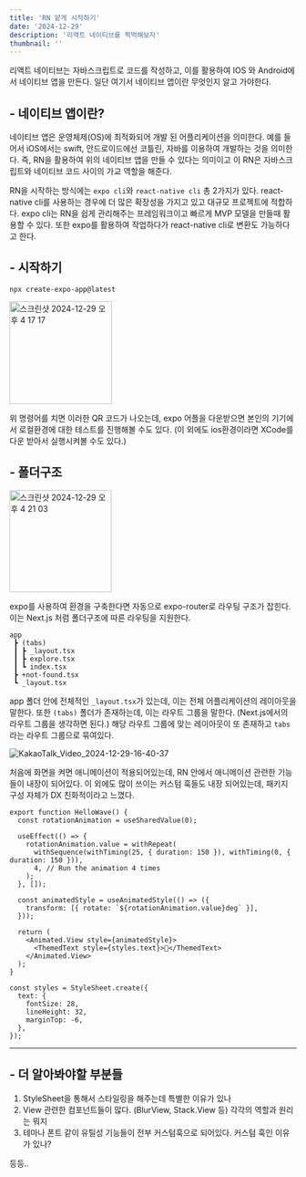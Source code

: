 ```yaml
---
title: 'RN 얕게 시작하기'
date: '2024-12-29'
description: '리액트 네이티브를 찍먹해보자'
thumbnail: ''
---
```


리액트 네이티브는 자바스크립트로 코드를 작성하고, 이를 활용하여 IOS 와 Android에서 네이티브 앱을 만든다.
일단 여기서 네이티브 앱이란 무엇인지 알고 가야한다.

## - 네이티브 앱이란?

네이티브 앱은 운영체제(OS)에 최적화되어 개발 된 어플리케이션을 의미한다.
예를 들어서 iOS에서는 swift, 안드로이드에선 코틀린, 자바를 이용하여 개발하는 것을 의미한다.
즉, RN을 활용하여 위의 네이티브 앱을 만들 수 있다는 의미이고 이 RN은 자바스크립트와 네이티브 코드 사이의 가교 역할을 해준다.

RN을 시작하는 방식에는 `expo cli`와 `react-native cli` 총 2가지가 있다.
react-native cli를 사용하는 경우에 더 많은 확장성을 가지고 있고 대규모 프로젝트에 적합하다.
expo cli는 RN을 쉽게 관리해주는 프레임워크이고 빠르게 MVP 모델을 만들때 활용할 수 있다.
또한 expo를 활용하여 작업하다가 react-native cli로 변환도 가능하다고 한다.

## - 시작하기

```
npx create-expo-app@latest
```

<img width="180" alt="스크린샷 2024-12-29 오후 4 17 17" src="https://github.com/user-attachments/assets/03ec1a54-f1cf-4883-a08c-4556eaad3bbc" />

위 명령어를 치면 이러한 QR 코드가 나오는데, expo 어플을 다운받으면 본인의 기기에서 로컬환경에 대한 테스트를 진행해볼 수도 있다.
(이 외에도 ios환경이라면 XCode를 다운 받아서 실행시켜볼 수도 있다.)

## - 폴더구조

<img width="179" alt="스크린샷 2024-12-29 오후 4 21 03" src="https://github.com/user-attachments/assets/8c581c63-2fdb-4add-99b9-caafbeb8a85c" />

expo를 사용하여 환경을 구축한다면 자동으로 expo-router로 라우팅 구조가 잡힌다.
이는 Next.js 처럼 폴더구조에 따른 라우팅을 지원한다.

```
app
 ┣ (tabs)
 ┃ ┣ _layout.tsx
 ┃ ┣ explore.tsx
 ┃ ┗ index.tsx
 ┣ +not-found.tsx
 ┗ _layout.tsx
```

app 폴더 안에 전체적인 `_layout.tsx`가 있는데, 이는 전체 어플리케이션의 레이아웃을 말한다.
또한 `(tabs)` 폴더가 존재하는데, 이는 라우트 그룹을 말한다. (Next.js에서의 라우트 그룹을 생각하면 된다.)
해당 라우트 그룹에 맞는 레이아웃이 또 존재하고 `tabs`라는 라우트 그룹으로 묶여있다.

![KakaoTalk_Video_2024-12-29-16-40-37](https://github.com/user-attachments/assets/a068499a-7b11-4335-bf57-afdd37e6f251)

처음에 화면을 켜면 애니메이션이 적용되어있는데, RN 안에서 애니메이션 관련한 기능들이 내장이 되어있다.
이 외에도 많이 쓰이는 커스텀 훅들도 내장 되어있는데, 패키지 구성 자체가 DX 친화적이라고 느꼈다.

```tsx
export function HelloWave() {
  const rotationAnimation = useSharedValue(0);

  useEffect(() => {
    rotationAnimation.value = withRepeat(
      withSequence(withTiming(25, { duration: 150 }), withTiming(0, { duration: 150 })),
      4, // Run the animation 4 times
    );
  }, []);

  const animatedStyle = useAnimatedStyle(() => ({
    transform: [{ rotate: `${rotationAnimation.value}deg` }],
  }));

  return (
    <Animated.View style={animatedStyle}>
      <ThemedText style={styles.text}>👋</ThemedText>
    </Animated.View>
  );
}

const styles = StyleSheet.create({
  text: {
    fontSize: 28,
    lineHeight: 32,
    marginTop: -6,
  },
});
```

---

## - 더 알아봐야할 부분들

1. StyleSheet을 통해서 스타일링을 해주는데 특별한 이유가 있나
2. View 관련한 컴포넌트들이 많다. (BlurView, Stack.View 등) 각각의 역할과 원리는 뭐지
3. 테마나 폰트 같이 유틸성 기능들이 전부 커스텀훅으로 되어있다. 커스텀 훅인 이유가 있나?

등등..
